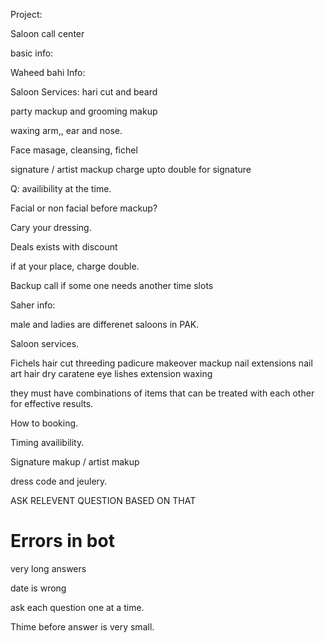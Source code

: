 Project:

Saloon call center

basic info:


Waheed bahi Info:

Saloon Services:
hari cut and beard

party mackup and grooming makup

waxing arm,, ear and nose.

Face masage, cleansing, fichel

signature / artist mackup  charge upto double for signature

Q:
availibility at the time.

Facial or non facial before mackup?

Cary your dressing.

Deals exists with discount 

if at your place, charge double.

Backup call if some one needs another time slots


Saher info:

male and ladies are differenet saloons in PAK.

Saloon services.

Fichels
hair cut
threeding
padicure
makeover
mackup
nail extensions
nail art
hair dry
caratene
eye lishes extension
waxing

they must have combinations of items that can be treated with each other for effective results.

How to booking.

Timing availibility.

Signature makup / artist makup

dress code and jeulery.

ASK RELEVENT QUESTION BASED ON THAT


# Errors in bot

very long answers

date is wrong

ask each question one at a time.

Thime before answer is very small.
